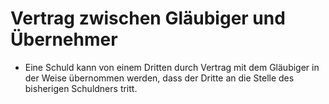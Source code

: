 # Vertrag zwischen Gläubiger und Übernehmer

- Eine Schuld kann von einem Dritten durch Vertrag mit dem Gläubiger in der Weise übernommen werden, dass der Dritte an die Stelle des bisherigen Schuldners tritt.


